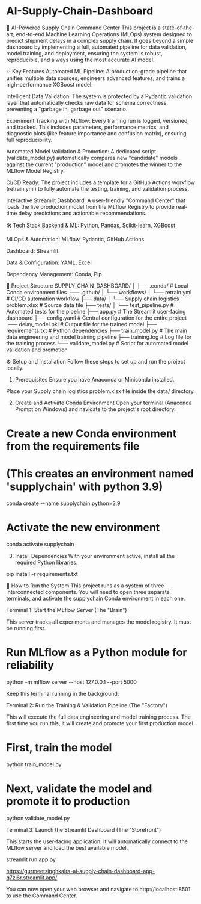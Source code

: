 # AI-Supply-Chain-Dashboard
🚀 AI-Powered Supply Chain Command Center
This project is a state-of-the-art, end-to-end Machine Learning Operations (MLOps) system designed to predict shipment delays in a complex supply chain. It goes beyond a simple dashboard by implementing a full, automated pipeline for data validation, model training, and deployment, ensuring the system is robust, reproducible, and always using the most accurate AI model.

✨ Key Features
Automated ML Pipeline: A production-grade pipeline that unifies multiple data sources, engineers advanced features, and trains a high-performance XGBoost model.

Intelligent Data Validation: The system is protected by a Pydantic validation layer that automatically checks raw data for schema correctness, preventing a "garbage in, garbage out" scenario.

Experiment Tracking with MLflow: Every training run is logged, versioned, and tracked. This includes parameters, performance metrics, and diagnostic plots (like feature importance and confusion matrix), ensuring full reproducibility.

Automated Model Validation & Promotion: A dedicated script (validate_model.py) automatically compares new "candidate" models against the current "production" model and promotes the winner to the MLflow Model Registry.

CI/CD Ready: The project includes a template for a GitHub Actions workflow (retrain.yml) to fully automate the testing, training, and validation process.

Interactive Streamlit Dashboard: A user-friendly "Command Center" that loads the live production model from the MLflow Registry to provide real-time delay predictions and actionable recommendations.

🛠️ Tech Stack
Backend & ML: Python, Pandas, Scikit-learn, XGBoost

MLOps & Automation: MLflow, Pydantic, GitHub Actions

Dashboard: Streamlit

Data & Configuration: YAML, Excel

Dependency Management: Conda, Pip

📁 Project Structure
SUPPLY_CHAIN_DASHBOARD/
│
├── .conda/                   # Local Conda environment files
├── .github/
│   └── workflows/
│       └── retrain.yml       # CI/CD automation workflow
├── data/
│   └── Supply chain logistics problem.xlsx  # Source data file
├── tests/
│   └── test_pipeline.py      # Automated tests for the pipeline
├── app.py                    # The Streamlit user-facing dashboard
├── config.yaml               # Central configuration for the entire project
├── delay_model.pkl           # Output file for the trained model
├── requirements.txt          # Python dependencies
├── train_model.py            # The main data engineering and model training pipeline
├── training.log              # Log file for the training process
└── validate_model.py         # Script for automated model validation and promotion

⚙️ Setup and Installation
Follow these steps to set up and run the project locally.

1. Prerequisites
Ensure you have Anaconda or Miniconda installed.

Place your Supply chain logistics problem.xlsx file inside the data/ directory.

2. Create and Activate Conda Environment
Open your terminal (Anaconda Prompt on Windows) and navigate to the project's root directory.

# Create a new Conda environment from the requirements file
# (This creates an environment named 'supplychain' with python 3.9)
conda create --name supplychain python=3.9

# Activate the new environment
conda activate supplychain

3. Install Dependencies
With your environment active, install all the required Python libraries.

pip install -r requirements.txt

🚀 How to Run the System
This project runs as a system of three interconnected components. You will need to open three separate terminals, and activate the supplychain Conda environment in each one.

Terminal 1: Start the MLflow Server (The "Brain")

This server tracks all experiments and manages the model registry. It must be running first.

# Run MLflow as a Python module for reliability
python -m mlflow server --host 127.0.0.1 --port 5000

Keep this terminal running in the background.

Terminal 2: Run the Training & Validation Pipeline (The "Factory")

This will execute the full data engineering and model training process. The first time you run this, it will create and promote your first production model.

# First, train the model
python train_model.py

# Next, validate the model and promote it to production
python validate_model.py

Terminal 3: Launch the Streamlit Dashboard (The "Storefront")

This starts the user-facing application. It will automatically connect to the MLflow server and load the best available model.

streamlit run app.py

https://gurmeetsinghkalra-ai-supply-chain-dashboard-app-q7zi6r.streamlit.app/

You can now open your web browser and navigate to http://localhost:8501 to use the Command Center.
